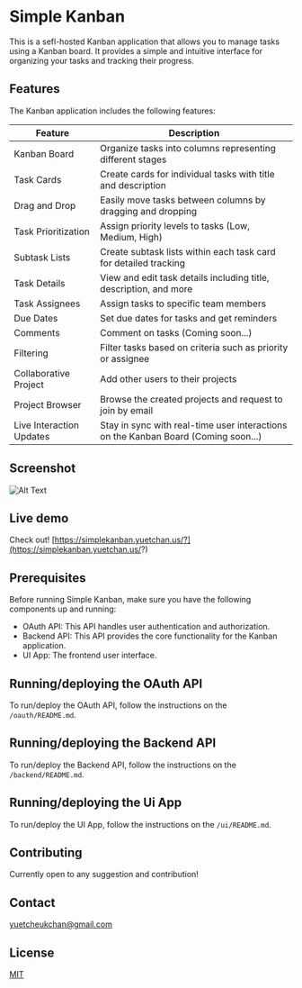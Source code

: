 # Simple Kanban

This is a sefl-hosted Kanban application that allows you to manage tasks using a Kanban board. It provides a simple and intuitive interface for organizing your tasks and tracking their progress.

## Features

The Kanban application includes the following features:

| Feature                        | Description                                                              |
| ------------------------------ | ------------------------------------------------------------------------ |
| Kanban Board                   | Organize tasks into columns representing different stages                |
| Task Cards                     | Create cards for individual tasks with title and description             |
| Drag and Drop                  | Easily move tasks between columns by dragging and dropping               |
| Task Prioritization            | Assign priority levels to tasks (Low, Medium, High)                      |
| Subtask Lists                  | Create subtask lists within each task card for detailed tracking          |
| Task Details                   | View and edit task details including title, description, and more         |
| Task Assignees                 | Assign tasks to specific team members                                    |
| Due Dates                      | Set due dates for tasks and get reminders                                |
| Comments                       | Comment on tasks (Coming soon...)                                        |
| Filtering                      | Filter tasks based on criteria such as priority or assignee               |                               |
| Collaborative Project           | Add other users to their projects                              |
| Project Browser                | Browse the created projects and request to join by email        |
| Live Interaction Updates       | Stay in sync with real-time user interactions on the Kanban Board (Coming soon...) | 

## Screenshot
![Alt Text](https://i.ibb.co/SncgNRw/Screenshot-from-2023-06-29-20-06-20.png)

## Live demo
Check out! [https://simplekanban.yuetchan.us/?](https://simplekanban.yuetchan.us/?)

## Prerequisites

Before running Simple Kanban, make sure you have the following components up and running:

- OAuth API: This API handles user authentication and authorization.
- Backend API: This API provides the core functionality for the Kanban application.
- UI App: The frontend user interface.

## Running/deploying the OAuth API

To run/deploy the OAuth API, follow the instructions on the `/oauth/README.md`.

## Running/deploying the Backend API

To run/deploy the Backend API, follow the instructions on the `/backend/README.md`.

## Running/deploying the Ui App

To run/deploy the UI App, follow the instructions on the `/ui/README.md`.



## Contributing
Currently open to any suggestion and contribution!

## Contact
yuetcheukchan@gmail.com

## License
[MIT](https://choosealicense.com/licenses/mit/)